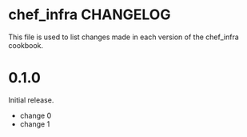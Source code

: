 # chef_infra CHANGELOG

This file is used to list changes made in each version of the chef_infra cookbook.

# 0.1.0

Initial release.

- change 0
- change 1

